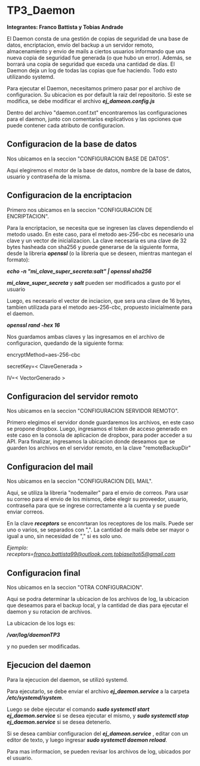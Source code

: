 # TP3_Daemon

**Integrantes: Franco Battista y Tobias Andrade**

El Daemon consta de una gestión de copias de seguridad de una base de datos, encriptacion, envío del backup a un servidor remoto, almacenamiento y envio de mails a ciertos usuarios informando que una nueva copia de seguridad fue generada (o que hubo un error). Además, se borrará una copia de seguridad que exceda una cantidad de días. El Daemon deja un log de todas las copias que fue haciendo. Todo esto utilizando systemd.

Para ejecutar el Daemon, necesitamos primero pasar por el archivo de configuracion. Su ubicacion es por default la raiz del repositorio. Si este se modifica, se debe modificar el archivo ***ej_dameon.config.js***

Dentro del archivo "daemon.conf.txt" encontraremos las configuraciones para el daemon, junto con comentarios explicativos y las opciones que puede contener cada atributo de configuracion.

## Configuracion de la base de datos

Nos ubicamos en la seccion "CONFIGURACION BASE DE DATOS".

Aqui elegiremos el motor de la base de datos, nombre de la base de datos, usuario y contraseña de la misma.

## Configuracion de la encriptacion

Primero nos ubicamos en la seccion "CONFIGURACION DE ENCRIPTACION".

Para la encriptacion, se necesita que se ingresen las claves dependiendo el metodo usado. En este caso, para el metodo aes-256-cbc es necesario una clave y un vector de inicializacion. La clave necesaria es una clave de 32 bytes hasheada con sha256 y puede generarse de la siguiente forma, desde  la libreria ***openssl*** (o la libreria que se deseen, mientras mantegan el formato):

***echo -n "mi_clave_super_secreta:salt" | openssl sha256*** 

***mi_clave_super_secreta*** y ***salt*** pueden ser modificados a gusto por el usuario

Luego, es necesario el vector de inciacion, que sera una clave de 16 bytes, tambien utilizada para el metodo aes-256-cbc, propuesto inicialmente para el daemon.

***openssl rand -hex 16***

Nos guardamos ambas claves y las ingresamos en el archivo de configuracion, quedando de la siguiente forma:

encryptMethod=aes-256-cbc

secretKey=< ClaveGenerada >

IV=< VectorGenerado >


## Configuracion del servidor remoto

Nos ubicamos en la seccion "CONFIGURACION SERVIDOR REMOTO".

Primero elegimos el servidor donde guardaremos los archivos, en este caso se propone dropbox.
Luego, ingresamos el token de acceso generado en este caso en la consola de aplicacion de dropbox, para poder acceder a su API.
Para finalizar, ingresamos la ubicacion donde deseamos que se guarden los archivos en el servidor remoto, en la clave "remoteBackupDir"


## Configuracion del mail

Nos ubicamos en la seccion "CONFIGURACION DEL MAIL".

Aqui, se utiliza la libreria "nodemailer" para el envio de correos. Para usar su correo para el envio de los mismos, debe elegir su proveedor, usuario, contraseña para que se ingrese correctamente a la cuenta y se puede enviar correos.

En la clave ***receptors*** se enconrtaran los receptores de los mails. Puede ser uno o varios, se separados con ",". La cantidad de mails debe ser mayor o igual a uno, sin necesidad de "," si es solo uno.

*Ejemplo: receptors=franco.battista99@outlook.com,tobiaseltoti5@gmail.com*


## Configuracion final

Nos ubicamos en la seccion "OTRA CONFIGURACION".

Aqui se podra determinar la ubicacion de los archivos de log, la ubicacion que deseamos para el backup local, y la cantidad de dias para ejecutar el daemon y su rotacion de archivos.

La ubicacion de los logs es:

***/var/log/daemonTP3*** 

y no pueden ser modificadas.

## Ejecucion del daemon

Para la ejecucion del daemon, se utilizó systemd.

Para ejecutarlo, se debe enviar el archivo ***ej_daemon.service*** a la carpeta ***/etc/systemd/system***. 

Luego se debe ejecutar el comando ***sudo systemctl start ej_daemon.service*** si se desea ejecutar el mismo, y ***sudo systemctl stop ej_daemon.service*** si se desea detenerlo. 

Si se desea cambiar configuracion del ***ej_dameon.service*** , editar con un editor de texto, y luego ingresar ***sudo systemctl daemon reload***.

Para mas informacion, se pueden revisar los archivos de log, ubicados por el usuario.

